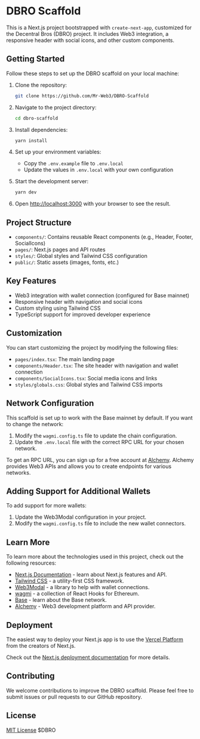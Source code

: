 # DBRO Scaffold

This is a Next.js project bootstrapped with `create-next-app`, customized for the Decentral Bros (DBRO) project. It includes Web3 integration, a responsive header with social icons, and other custom components.

## Getting Started

Follow these steps to set up the DBRO scaffold on your local machine:

1. Clone the repository:
   ```bash
   git clone https://github.com/Mr-Web3/DBRO-Scaffold
   ```

2. Navigate to the project directory:
   ```bash
   cd dbro-scaffold
   ```

3. Install dependencies:
   ```bash
   yarn install
   ```

4. Set up your environment variables:
   - Copy the `.env.example` file to `.env.local`
   - Update the values in `.env.local` with your own configuration

5. Start the development server:
   ```bash
   yarn dev
   ```

6. Open [http://localhost:3000](http://localhost:3000) with your browser to see the result.

## Project Structure

- `components/`: Contains reusable React components (e.g., Header, Footer, SocialIcons)
- `pages/`: Next.js pages and API routes
- `styles/`: Global styles and Tailwind CSS configuration
- `public/`: Static assets (images, fonts, etc.)

## Key Features

- Web3 integration with wallet connection (configured for Base mainnet)
- Responsive header with navigation and social icons
- Custom styling using Tailwind CSS
- TypeScript support for improved developer experience

## Customization

You can start customizing the project by modifying the following files:

- `pages/index.tsx`: The main landing page
- `components/Header.tsx`: The site header with navigation and wallet connection
- `components/SocialIcons.tsx`: Social media icons and links
- `styles/globals.css`: Global styles and Tailwind CSS imports

## Network Configuration

This scaffold is set up to work with the Base mainnet by default. If you want to change the network:

1. Modify the `wagmi.config.ts` file to update the chain configuration.
2. Update the `.env.local` file with the correct RPC URL for your chosen network.

To get an RPC URL, you can sign up for a free account at [Alchemy](https://www.alchemy.com/). Alchemy provides Web3 APIs and allows you to create endpoints for various networks.

## Adding Support for Additional Wallets

To add support for more wallets:

1. Update the Web3Modal configuration in your project.
2. Modify the `wagmi.config.ts` file to include the new wallet connectors.

## Learn More

To learn more about the technologies used in this project, check out the following resources:

- [Next.js Documentation](https://nextjs.org/docs) - learn about Next.js features and API.
- [Tailwind CSS](https://tailwindcss.com/docs) - a utility-first CSS framework.
- [Web3Modal](https://web3modal.com/) - a library to help with wallet connections.
- [wagmi](https://wagmi.sh/) - a collection of React Hooks for Ethereum.
- [Base](https://base.org/) - learn about the Base network.
- [Alchemy](https://www.alchemy.com/) - Web3 development platform and API provider.

## Deployment

The easiest way to deploy your Next.js app is to use the [Vercel Platform](https://vercel.com/new?utm_medium=default-template&filter=next.js&utm_source=create-next-app&utm_campaign=create-next-app-readme) from the creators of Next.js.

Check out the [Next.js deployment documentation](https://nextjs.org/docs/deployment) for more details.

## Contributing

We welcome contributions to improve the DBRO scaffold. Please feel free to submit issues or pull requests to our GitHub repository.

## License

[MIT License](LICENSE) $DBRO

